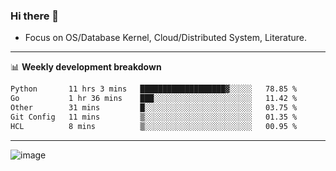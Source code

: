 ### Hi there 👋
<!-- * Daily Meditation via Leetcode/Competitive-Programming. -->
* Focus on OS/Database Kernel, Cloud/Distributed System, Literature.

-------

📊 **Weekly development breakdown**
<!--START_SECTION:waka-->

```txt
Python       11 hrs 3 mins   ███████████████████▓░░░░░   78.85 %
Go           1 hr 36 mins    ███░░░░░░░░░░░░░░░░░░░░░░   11.42 %
Other        31 mins         █░░░░░░░░░░░░░░░░░░░░░░░░   03.75 %
Git Config   11 mins         ▒░░░░░░░░░░░░░░░░░░░░░░░░   01.35 %
HCL          8 mins          ▒░░░░░░░░░░░░░░░░░░░░░░░░   00.95 %
```

<!--END_SECTION:waka-->

-------

<!-- [![Leetcode Stats](https://leetcard.jacoblin.cool/hzhang413?font=Fira+Mono)](https://leetcode.com/fxrc) -->
![image](./cyberpunk-ghost-in-the-shell.gif)
<!--![image](./gis-archive.png)-->

